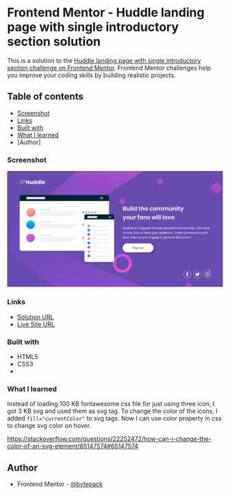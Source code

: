 # Frontend Mentor - Huddle landing page with single introductory section solution

This is a solution to the [Huddle landing page with single introductory section challenge on Frontend Mentor](https://www.frontendmentor.io/challenges/huddle-landing-page-with-a-single-introductory-section-B_2Wvxgi0). Frontend Mentor challenges help you improve your coding skills by building realistic projects.

## Table of contents

- [Screenshot](#screenshot)
- [Links](#links)
- [Built with](#built-with)
- [What I learned](#what-i-learned)
- [Author]

### Screenshot

![](./screenshot.png)

### Links

- [Solution URL](https://www.frontendmentor.io/challenges/huddle-landing-page-with-a-single-introductory-section-B_2Wvxgi0/hub)
- [Live Site URL](https://bytepack-frontendmentor-huddle-landingpage.pages.dev/)

### Built with

- HTML5
- CSS3
- 
### What I learned
Instead of loading 100 KB fontawesome css file for just using three icon, I got 3 KB svg and used them as svg tag.
To change the color of the icons, I added ```fill="currentColor"``` to svg tags.
Now I can use color property in css to change svg color on hover.

https://stackoverflow.com/questions/22252472/how-can-i-change-the-color-of-an-svg-element/65147574#65147574

## Author

- Frontend Mentor - [@bytepack](https://www.frontendmentor.io/profile/bytepack)
